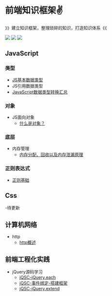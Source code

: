 # 前端知识框架:v:

》》建立知识框架，整理琐碎的知识，打造知识体系《《

[![](https://img.shields.io/badge/Note-JavaScript-important)](点击跳转的链接)	[![](https://img.shields.io/badge/Note-Css-blue)](点击跳转的链接) 	![](https://img.shields.io/badge/Note-计算机网络-blueviolet)



## JavaScript



### 类型

- [JS基本数据类型](https://github.com/ZHHHH9980/ZH-FEnote/blob/master/JavaScript/类型/JavaScript基本数据类型.md)
- JS引用数据类型
- [JavaScript数据类型转换汇总](https://github.com/ZHHHH9980/ZH-FEnote/blob/master/JavaScript/类型/JavaScript数据类型转换汇总.md)

### 对象

- JS面向对象
  - [什么是对象？](./JavaScript/对象/JS中的对象是什么？.md)



### 底层

- 内存管理
  - [内存分配、回收以及内存泄漏原理](./JavaScript/底层/内存管理与内存泄漏原理.md)



### 正则表达式

- [正则基础](./JavaScript/正则表达式/正则基础.md)





## Css

-待更新

## 计算机网络

- http
  - [http概述](https://github.com/ZHHHH9980/ZH-FEnote/blob/master/计算机网络/http/http概述.md)



## 前端工程化实践

- jQuery源码学习
  - [jQSC-jQuery.each](./前端工程实践/jQuery源码学习/jQSC-jQuery.each.md)
  - [jQSC-事件绑定-搭建框架](./前端工程实践/jQuery源码学习/jQSC-事件绑定-搭建框架.md)
  - [jQSC-jQuery.extend](./前端工程实践/jQuery源码学习/jQSC-jQuery.extend.md)


